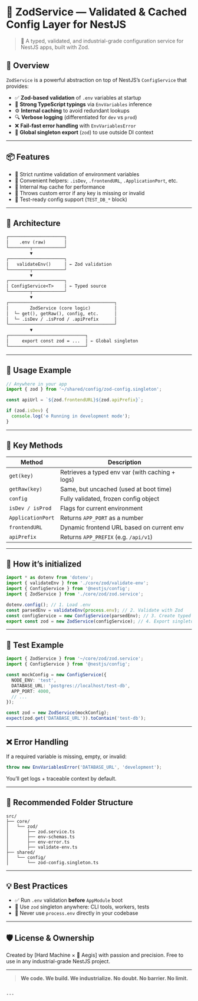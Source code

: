# 🧠 ZodService — Validated & Cached Config Layer for NestJS

> 🔐 A typed, validated, and industrial-grade configuration service for NestJS apps, built with Zod.

## 🚀 Overview

`ZodService` is a powerful abstraction on top of NestJS’s `ConfigService` that provides:

- ✅ **Zod-based validation** of `.env` variables at startup
- 🧠 **Strong TypeScript typings** via `EnvVariables` inference
- ⚙️ **Internal caching** to avoid redundant lookups
- 🔍 **Verbose logging** (differentiated for `dev` vs `prod`)
- ❌ **Fail-fast error handling** with `EnvVariablesError`
- 🧱 **Global singleton export** (`zod`) to use outside DI context

---

## 📦 Features

- 🔐 Strict runtime validation of environment variables
- 🧰 Convenient helpers: `.isDev`, `.frontendURL`, `.ApplicationPort`, etc.
- 💾 Internal `Map` cache for performance
- 🚨 Throws custom error if any key is missing or invalid
- 🧪 Test-ready config support (`TEST_DB_*` block)

---

## 🧱 Architecture

```txt
┌─────────────────────┐
│    .env (raw)       │
└────────┬────────────┘
         ▼
┌─────────────────────┐
│   validateEnv()     │ ← Zod validation
└────────┬────────────┘
         ▼
┌─────────────────────┐
│ ConfigService<T>    │ ← Typed source
└────────┬────────────┘
         ▼
┌────────────────────────────────────────┐
│        ZodService (core logic)         │
│  └─ get(), getRaw(), config, etc.      │
│  └─ .isDev / .isProd / .apiPrefix      │
└────────────────────────────────────────┘
         ▼
┌─────────────────────────────┐
│     export const zod = ...  │ ← Global singleton
└─────────────────────────────┘
```

---

## 📂 Usage Example

```ts
// Anywhere in your app
import { zod } from '~/shared/config/zod-config.singleton';

const apiUrl = `${zod.frontendURL}${zod.apiPrefix}`;

if (zod.isDev) {
  console.log('⚙️ Running in development mode');
}
```

---

## 🔧 Key Methods

| Method            | Description                                     |
| ----------------- | ----------------------------------------------- |
| `get(key)`        | Retrieves a typed env var (with caching + logs) |
| `getRaw(key)`     | Same, but uncached (used at boot time)          |
| `config`          | Fully validated, frozen config object           |
| `isDev / isProd`  | Flags for current environment                   |
| `ApplicationPort` | Returns `APP_PORT` as a number                  |
| `frontendURL`     | Dynamic frontend URL based on current env       |
| `apiPrefix`       | Returns `APP_PREFIX` (e.g. `/api/v1`)           |

---

## 🧱 How it’s initialized

```ts
import * as dotenv from 'dotenv';
import { validateEnv } from './core/zod/validate-env';
import { ConfigService } from '@nestjs/config';
import { ZodService } from './core/zod/zod.service';

dotenv.config(); // 1. Load .env
const parsedEnv = validateEnv(process.env); // 2. Validate with Zod
const configService = new ConfigService(parsedEnv); // 3. Create typed config
export const zod = new ZodService(configService); // 4. Export singleton
```

---

## 🧪 Test Example

```ts
import { ZodService } from '~/core/zod/zod.service';
import { ConfigService } from '@nestjs/config';

const mockConfig = new ConfigService({
  NODE_ENV: 'test',
  DATABASE_URL: 'postgres://localhost/test-db',
  APP_PORT: 4000,
  // ...
});

const zod = new ZodService(mockConfig);
expect(zod.get('DATABASE_URL')).toContain('test-db');
```

---

## ❌ Error Handling

If a required variable is missing, empty, or invalid:

```ts
throw new EnvVariablesError('DATABASE_URL', 'development');
```

You’ll get logs + traceable context by default.

---

## 📁 Recommended Folder Structure

```
src/
├── core/
│   └── zod/
│       ├── zod.service.ts
│       ├── env-schemas.ts
│       ├── env-error.ts
│       ├── validate-env.ts
├── shared/
│   └── config/
│       └── zod-config.singleton.ts
```

---

## 💡 Best Practices

- ✅ Run `.env` validation **before** `AppModule` boot
- 💾 Use `zod` singleton anywhere: CLI tools, workers, tests
- 🚫 Never use `process.env` directly in your codebase

---

## 🛡️ License & Ownership

Created by \[Hard Machine × 🤖 Aegis] with passion and precision.
Free to use in any industrial-grade NestJS project.

---

> **We code. We build. We industrialize. No doubt. No barrier. No limit.**

```

---


```
